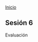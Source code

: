 <!-- No borrar o modificar -->
[Inicio](./index.md)

## Sesión 6

Evaluación 

<!-- Su documentación aquí -->





